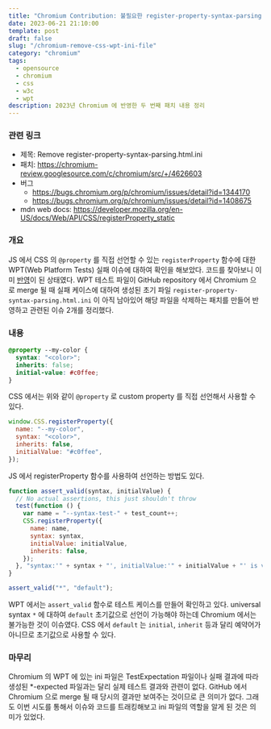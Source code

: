 ```yaml
---
title: "Chromium Contribution: 불필요한 register-property-syntax-parsing.html.ini 파일 삭제"
date: 2023-06-21 21:10:00
template: post
draft: false
slug: "/chromium-remove-css-wpt-ini-file"
category: "chromium"
tags:
  - opensource
  - chromium
  - css
  - w3c
  - wpt
description: 2023년 Chromium 에 반영한 두 번째 패치 내용 정리
---
```


### 관련 링크

- 제목: Remove register-property-syntax-parsing.html.ini
- 패치: https://chromium-review.googlesource.com/c/chromium/src/+/4626603
- 버그
  - https://bugs.chromium.org/p/chromium/issues/detail?id=1344170
  - https://bugs.chromium.org/p/chromium/issues/detail?id=1408675
- mdn web docs: https://developer.mozilla.org/en-US/docs/Web/API/CSS/registerProperty_static

### 개요

JS 에서 CSS 의 `@property` 를 직접 선언할 수 있는 `registerProperty` 함수에 대한 WPT(Web Platform Tests) 실패 이슈에 대하여 확인을 해보았다. 코드를 찾아보니 이미 [반영](https://chromium-review.googlesource.com/c/chromium/src/+/4507079)이 된 상태였다. WPT 테스트 파일이 GitHub repository 에서 Chromium 으로 merge 될 때 실패 케이스에 대하여 생성된 초기 파일 `register-property-syntax-parsing.html.ini` 이 아직 남아있어 해당 파일을 삭제하는 패치를 만들어 반영하고 관련된 이슈 2개를 정리했다.

### 내용

```css
@property --my-color {
  syntax: "<color>";
  inherits: false;
  initial-value: #c0ffee;
}
```

CSS 에서는 위와 같이 `@property` 로 custom property 를 직접 선언해서 사용할 수 있다.

```js
window.CSS.registerProperty({
  name: "--my-color",
  syntax: "<color>",
  inherits: false,
  initialValue: "#c0ffee",
});
```

JS 에서 registerProperty 함수를 사용하여 선언하는 방법도 있다.

```js
function assert_valid(syntax, initialValue) {
  // No actual assertions, this just shouldn't throw
  test(function () {
    var name = "--syntax-test-" + test_count++;
    CSS.registerProperty({
      name: name,
      syntax: syntax,
      initialValue: initialValue,
      inherits: false,
    });
  }, "syntax:'" + syntax + "', initialValue:'" + initialValue + "' is valid");
}

assert_valid("*", "default");
```

WPT 에서는 `assert_valid` 함수로 테스트 케이스를 만들어 확인하고 있다. universal syntax `*` 에 대하여 `default` 초기값으로 선언이 가능해야 하는데 Chromium 에서는 불가능한 것이 이슈였다. CSS 에서 `default` 는 `initial`, `inherit` 등과 달리 예약어가 아니므로 초기값으로 사용할 수 있다.

### 마무리

Chromium 의 WPT 에 있는 ini 파일은 TestExpectation 파일이나 실패 결과에 따라 생성된 \*-expected 파일과는 달리 실제 테스트 결과와 관련이 없다. GitHub 에서 Chromium 으로 merge 될 때 당시의 결과만 보여주는 것이므로 큰 의미가 없다. 그래도 이번 시도를 통해서 이슈와 코드를 트래킹해보고 ini 파일의 역할을 알게 된 것은 의미가 있었다.

